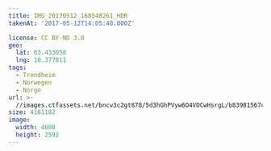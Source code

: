 ```yaml
---
title: IMG_20170512_160548261_HDR
takenAt: '2017-05-12T14:05:48.000Z'

license: CC BY-ND 3.0
geo:
  lat: 63.433058
  lng: 10.377811
tags:
  - Trondheim
  - Norwegen
  - Norge
url: >-
  //images.ctfassets.net/bncv3c2gt878/5d3hGhPVyw6O4VOCwHsrgL/b83981567cc856bbc046d00d804d5cd3/img_20170512_160548261_hdr_34650706305_o
size: 4101182
image:
  width: 4608
  height: 2592
---
```

